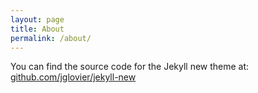 ```yaml
---
layout: page
title: About
permalink: /about/
---
```


You can find the source code for the Jekyll new theme at: [github.com/jglovier/jekyll-new](https://github.com/jglovier/jekyll-new)